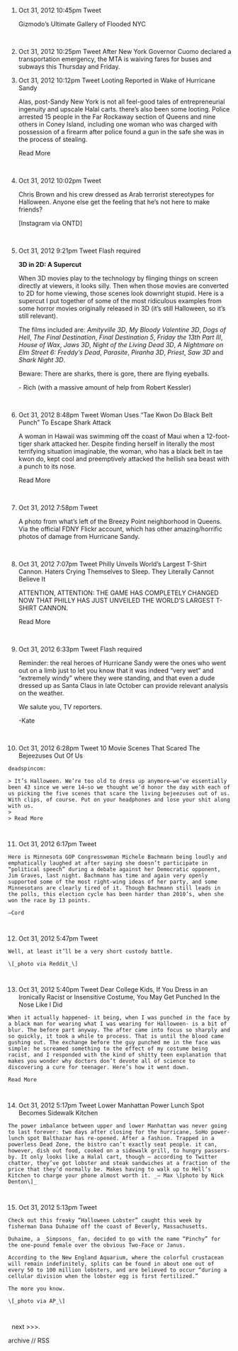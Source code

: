 1.  Oct 31, 2012 10:45pm Tweet
    
    Gizmodo’s Ultimate Gallery of Flooded NYC
    
     
2.  Oct 31, 2012 10:25pm Tweet After New York Governor Cuomo declared a transportation emergency, the MTA is waiving fares for buses and subways this Thursday and Friday.  
3.  Oct 31, 2012 10:12pm Tweet Looting Reported in Wake of Hurricane Sandy
    
    Alas, post-Sandy New York is not all feel-good tales of entrepreneurial ingenuity and upscale Halal carts. there’s also been some looting. Police arrested 15 people in the Far Rockaway section of Queens and nine others in Coney Island, including one woman who was charged with possession of a firearm after police found a gun in the safe she was in the process of stealing.
    
    Read More
    
     
4.  Oct 31, 2012 10:02pm Tweet
    
    Chris Brown and his crew dressed as Arab terrorist stereotypes for Halloween. Anyone else get the feeling that he’s not here to make friends?
    
    \[Instagram via ONTD\]
    
     
5.  Oct 31, 2012 9:21pm Tweet Flash required
    
    **3D in 2D: A Supercut**
    
    When 3D movies play to the technology by flinging things on screen directly at viewers, it looks silly. Then when those movies are converted to 2D for home viewing, those scenes look downright stupid. Here is a supercut I put together of some of the most ridiculous examples from some horror movies originally released in 3D (it’s still Halloween, so it’s still relevant).
    
    The films included are: _Amityville 3D_, _My Bloody Valentine 3D_, _Dogs of Hell_, _The Final Destination_, _Final Destination 5_, _Friday the 13th Part III_, _House of Wax_, _Jaws 3D_, _Night of the Living Dead 3D_, _A Nightmare on Elm Street 6: Freddy’s Dead_, _Parasite_, _Piranha 3D_, _Priest_, _Saw 3D_ and _Shark Night 3D_.
    
    Beware: There are sharks, there is gore, there are flying eyeballs.
    
    \- Rich (with a massive amount of help from Robert Kessler)
    
     
6.  Oct 31, 2012 8:48pm Tweet Woman Uses “Tae Kwon Do Black Belt Punch” To Escape Shark Attack
    
    A woman in Hawaii was swimming off the coast of Maui when a 12-foot-tiger shark attacked her. Despite finding herself in literally the most terrifying situation imaginable, the woman, who has a black belt in tae kwon do, kept cool and preemptively attacked the hellish sea beast with a punch to its nose.
    
    Read More
    
     
7.  Oct 31, 2012 7:58pm Tweet
    
    A photo from what’s left of the Breezy Point neighborhood in Queens. Via the official FDNY Flickr account, which has other amazing/horrific photos of damage from Hurricane Sandy. 
    
     
8.  Oct 31, 2012 7:07pm Tweet Philly Unveils World’s Largest T-Shirt Cannon. Haters Crying Themselves to Sleep. They Literally Cannot Believe It
    
    ATTENTION, ATTENTION: THE GAME HAS COMPLETELY CHANGED NOW THAT PHILLY HAS JUST UNVEILED THE WORLD’S LARGEST T-SHIRT CANNON.
    
    Read More
    
     
9.  Oct 31, 2012 6:33pm Tweet Flash required
    
    Reminder: the real heroes of Hurricane Sandy were the ones who went out on a limb just to let you know that it was indeed “very wet” and “extremely windy” where they were standing, and that even a dude dressed up as Santa Claus in late October can provide relevant analysis on the weather.
    
    We salute you, TV reporters.
    
    \-Kate
    
     
10.  Oct 31, 2012 6:28pm Tweet 10 Movie Scenes That Scared The Bejeezuses Out Of Us
    
    deadspincom:
    
    > It’s Halloween. We’re too old to dress up anymore—we’ve essentially been 43 since we were 14—so we thought we’d honor the day with each of us picking the five scenes that scare the living bejeezuses out of us. With clips, of course. Put on your headphones and lose your shit along with us.
    > 
    > Read More
    
     
11.  Oct 31, 2012 6:17pm Tweet
    
    Here is Minnesota GOP Congresswoman Michele Bachmann being loudly and emphatically laughed at after saying she doesn’t participate in “political speech” during a debate against her Democratic opponent, Jim Graves, last night. Bachmann has time and again very openly supported some of the most right-wing ideas of her party, and some Minnesotans are clearly tired of it. Though Bachmann still leads in the polls, this election cycle has been harder than 2010’s, when she won the race by 13 points.
    
    —Cord
    
     
12.  Oct 31, 2012 5:47pm Tweet
    
    Well, at least it’ll be a very short custody battle.
    
    \[_photo via Reddit_\]
    
     
13.  Oct 31, 2012 5:40pm Tweet Dear College Kids, If You Dress in an Ironically Racist or Insensitive Costume, You May Get Punched In the Nose Like I Did
    
    When it actually happened- it being, when I was punched in the face by a black man for wearing what I was wearing for Halloween- is a bit of blur. The before part anyway. The after came into focus so sharply and so quickly, it took a while to process. That is until the blood came gushing out. The exchange before the guy punched me in the face was simple: he screamed something to the effect of my costume being racist, and I responded with the kind of shitty teen explanation that makes you wonder why doctors don’t devote all of science to discovering a cure for teenager. Here’s how it went down.
    
    Read More
    
     
14.  Oct 31, 2012 5:17pm Tweet Lower Manhattan Power Lunch Spot Becomes Sidewalk Kitchen
    
    The power imbalance between upper and lower Manhattan was never going to last forever: two days after closing for the hurricane, SoHo power-lunch spot Balthazar has re-opened. After a fashion. Trapped in a powerless Dead Zone, the bistro can’t exactly seat people. it can, however, dish out food, cooked on a sidewalk grill, to hungry passers-by. It only looks like a Halal cart, though — according to Twitter chatter, they’ve got lobster and steak sandwiches at a fraction of the price that they’d normally be. Makes having to walk up to Hell’s Kitchen to charge your phone almost worth it. _— Max \[photo by Nick Denton\]_
    
     
15.  Oct 31, 2012 5:13pm Tweet
    
    Check out this freaky “Halloween Lobster” caught this week by fisherman Dana Duhaime off the coast of Beverly, Massachusetts.
    
    Duhaime, a _Simpsons_ fan, decided to go with the name “Pinchy” for the one-pound female over the obvious Two-Face or Janus.
    
    According to the New England Aquarium, where the colorful crustacean will remain indefinitely, splits can be found in about one out of every 50 to 100 million lobsters, and are believed to occur “during a cellular division when the lobster egg is first fertilized.”
    
    The more you know.
    
    \[_photo via AP_\]
    
     

  next >>>.

  
  
archive // RSS